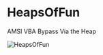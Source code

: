 # HeapsOfFun
AMSI VBA Bypass Via the Heap

![HeapsOfFun](https://github.com/rmdavy/HeapsOfFun/blob/master/HeapsOfFun.jpg)
